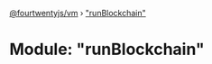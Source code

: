 [@fourtwentyjs/vm](../README.md) › ["runBlockchain"](_runblockchain_.md)

# Module: "runBlockchain"


